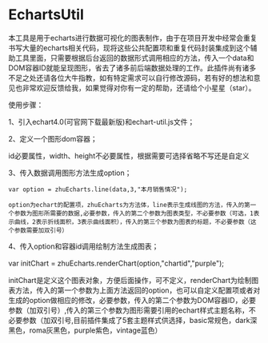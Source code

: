 # EchartsUtil
本工具是用于echarts进行数据可视化的图表制作，由于在项目开发中经常会重复书写大量的echarts相关代码，现将这些公共配置项和重复代码封装集成到这个辅助工具里面，只需要根据后台返回的数据形式调用相应的方法，传入一个data和DOM容器ID就能呈现图形，省去了诸多前后端数据处理的工作。此插件尚有诸多不足之处还请各位大牛指教，如有特定需求可以自行修改源码，若有好的想法和意见也非常欢迎反馈给我，如果觉得对你有一定的帮助，还请给个小星星（star）。

使用步骤：

1、引入echart4.0(可官网下载最新版)和echart-util.js文件；

   <script src="../src/echarts-4.0.js"></script>
   
   <script src="../echarts-util.js"></script>
   
2、定义一个图形dom容器；

<echart id="chartid" width="100%" height="400px"></echart>

id必要属性，width、height不必要属性，根据需要可选择省略不写还是自定义

3、传入数据调用图形方法生成option；

    var option = zhuEcharts.line(data,3,"本月销售情况");
    
    option为echart的配置项，zhuEcharts为方法体，line表示生成线图的方法，传入的第一个参数为图形所需要的数据,必要参数，传入的第二个参数为图表类型，不必要参数（可选，1表示曲线，2表示折线面积，3表示曲线面积），传入的第三个参数为图表的标题，不必要参数（这个参数需要加双引号）
    
4、传入option和容器id调用绘制方法生成图表；

  var initChart = zhuEcharts.renderChart(option,"chartid","purple");　
  
  initChart是定义这个图表对象，方便后面操作，可不定义，renderChart为绘制图表方法，传入的第一个参数为上面方法返回的option，也可以自定义配置项或者对生成的option做相应的修改，必要参数，传入的第二个参数为DOM容器ID，必要参数（加双引号）,传入的第三个参数为图形需要引用的echart样式主题名称，不必要参数（加双引号,目前插件集成了5套主题样式供选择，basic常规色，dark深黑色，roma灰黑色，purple紫色，vintage蓝色）

